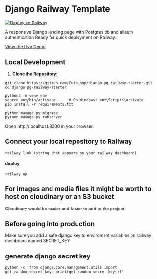# Django Railway Template
[![Deploy on Railway](https://railway.app/button.svg)](https://railway.com/template/-VPzAd)


A responsive Django landing page with Postgres db and allauth authentication
Ready for quick deployment on Railway.

[View the Live Demo](https://django-pg-railway-starter-production.up.railway.app/)


## Local Development

1. **Clone the Repository:**

```
git clone https://github.com/CuteLoop/django-pg-railway-starter.git
cd django-pg-railway-starter
```
```
python3 -m venv env
source env/bin/activate      # On Windows: env\Scripts\activate
pip install -r requirements.txt

python manage.py migrate
python manage.py runserver
```
Open http://localhost:8000 in your browser.

## Connect your local repository to Railway
```
railway link (string that appears on your railway dashboard)
```
#### deploy
```
railway up
```
## For images and media files it might be worth to host on cloudinary or an S3 bucket
Cloudinary would be easier and faster to add to the project.

## Before going into production
Make sure you add a safe django key to enviroment variables on railway dashboard named SECRET_KEY

## generate django secret key
```
python -c 'from django.core.management.utils import get_random_secret_key; print(get_random_secret_key())'
```



